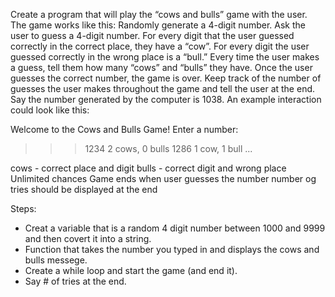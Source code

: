 Create a program that will play the “cows and bulls” game with the user. The game works like this:
Randomly generate a 4-digit number. Ask the user to guess a 4-digit number. For every digit that the user guessed correctly in the correct place, they have a “cow”. For every digit the user guessed correctly in the wrong place is a “bull.” Every time the user makes a guess, tell them how many “cows” and “bulls” they have. Once the user guesses the correct number, the game is over. Keep track of the number of guesses the user makes throughout the game and tell the user at the end. 
Say the number generated by the computer is 1038. An example interaction could look like this: 

Welcome to the Cows and Bulls Game! 
Enter a number: 
>>> 1234
2 cows, 0 bulls
>>> 1286
1 cow, 1 bull
...

cows - correct place and digit
bulls - correct digit and wrong place
Unlimited chances
Game ends when user guesses the number 
number og tries should be displayed at the end

Steps:
- Creat a variable that is a random 4 digit number between 1000 and 9999 and then covert it into a string.
- Function that takes the number you typed in and displays the cows and bulls messege.
- Create a while loop and start the game (and end it).
- Say # of tries at the end.